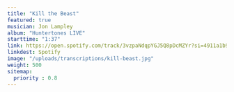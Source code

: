 ```yaml
---
title: "Kill the Beast"
featured: true
musician: Jon Lampley
album: "Huntertones LIVE"
starttime: "1:37"
link: https://open.spotify.com/track/3vzpaNdqpYGJ5Q8pDcMZYr?si=4911a1b901dd40a9
linkdest: Spotify
image: "/uploads/transcriptions/kill-beast.jpg"
weight: 500
sitemap:
  priority : 0.8
---
```

